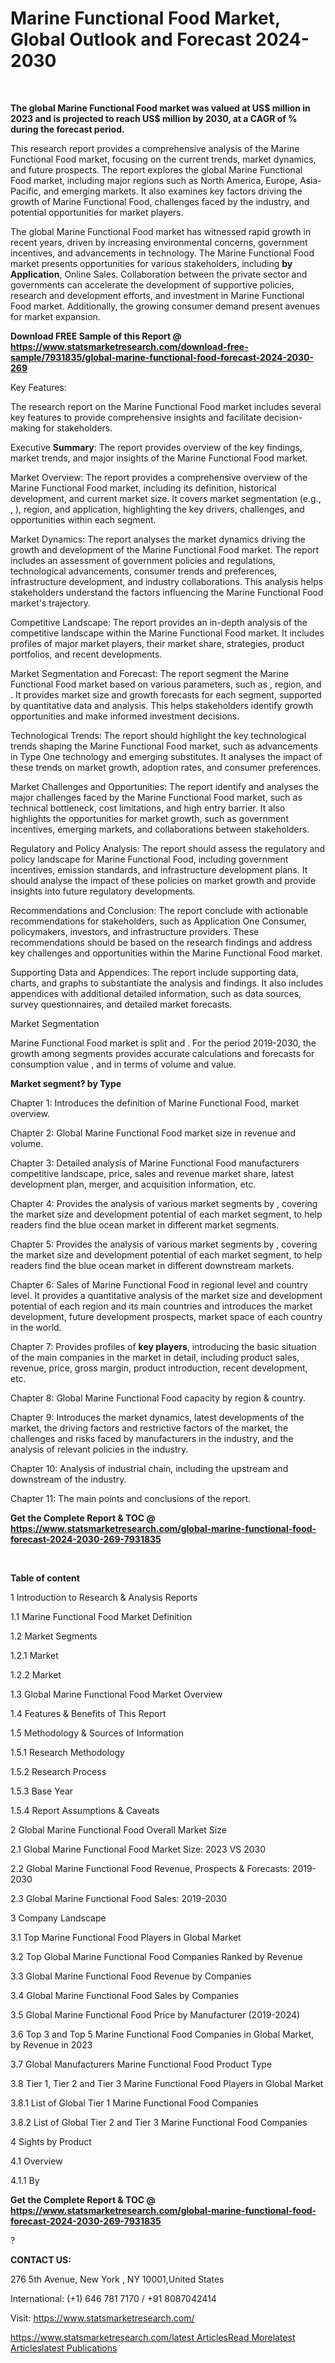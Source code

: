 <h1>Marine Functional Food Market, Global Outlook and Forecast 2024-2030</h1><br/><p><strong>The global Marine Functional Food market was valued at US$ million in 2023 and is projected to reach US$ million by 2030, at a <strong>CAGR</strong> of % during the forecast period.</strong></p>
 
 
 
 <p>This research report provides a comprehensive analysis of the Marine Functional Food market, focusing on the current trends, market dynamics, and future prospects. The report explores the global Marine Functional Food market, including major regions such as North America, Europe, Asia-Pacific, and emerging markets. It also examines key factors driving the growth of Marine Functional Food, challenges faced by the industry, and potential opportunities for market players.</p>
 
 
 
 <p>The global Marine Functional Food market has witnessed rapid growth in recent years, driven by increasing environmental concerns, government incentives, and advancements in technology. The Marine Functional Food market presents opportunities for various stakeholders, including <strong>by Application</strong>, Online Sales. Collaboration between the private sector and governments can accelerate the development of supportive policies, research and development efforts, and investment in Marine Functional Food market. Additionally, the growing consumer demand present avenues for market expansion.</p>
 
 
 
 <p><strong>Download FREE Sample of this Report @ <a href="https://www.statsmarketresearch.com/download-free-sample/7931835/global-marine-functional-food-forecast-2024-2030-269">https://www.statsmarketresearch.com/download-free-sample/7931835/global-marine-functional-food-forecast-2024-2030-269</a></strong></p>
 
 
 
 <p>Key Features:</p>
 
 
 
 <p>The research report on the Marine Functional Food market includes several key features to provide comprehensive insights and facilitate decision-making for stakeholders.</p>
 
 
 
 <p>Executive <strong>Summary</strong>: The report provides overview of the key findings, market trends, and major insights of the Marine Functional Food market.</p>
 
 
 
 <p>Market Overview: The report provides a comprehensive overview of the Marine Functional Food market, including its definition, historical development, and current market size. It covers market segmentation (e.g., , ), region, and application, highlighting the key drivers, challenges, and opportunities within each segment.</p>
 
 
 
 <p>Market Dynamics: The report analyses the market dynamics driving the growth and development of the Marine Functional Food market. The report includes an assessment of government policies and regulations, technological advancements, consumer trends and preferences, infrastructure development, and industry collaborations. This analysis helps stakeholders understand the factors influencing the Marine Functional Food market&#39;s trajectory.</p>
 
 
 
 <p>Competitive Landscape: The report provides an in-depth analysis of the competitive landscape within the Marine Functional Food market. It includes profiles of major market players, their market share, strategies, product portfolios, and recent developments.</p>
 
 
 
 <p>Market Segmentation and Forecast: The report segment the Marine Functional Food market based on various parameters, such as , region, and . It provides market size and growth forecasts for each segment, supported by quantitative data and analysis. This helps stakeholders identify growth opportunities and make informed investment decisions.</p>
 
 
 
 <p>Technological Trends: The report should highlight the key technological trends shaping the Marine Functional Food market, such as advancements in Type One technology and emerging substitutes. It analyses the impact of these trends on market growth, adoption rates, and consumer preferences.</p>
 
 
 
 <p>Market Challenges and Opportunities: The report identify and analyses the major challenges faced by the Marine Functional Food market, such as technical bottleneck, cost limitations, and high entry barrier. It also highlights the opportunities for market growth, such as government incentives, emerging markets, and collaborations between stakeholders.</p>
 
 
 
 <p>Regulatory and Policy Analysis: The report should assess the regulatory and policy landscape for Marine Functional Food, including government incentives, emission standards, and infrastructure development plans. It should analyse the impact of these policies on market growth and provide insights into future regulatory developments.</p>
 
 
 
 <p>Recommendations and Conclusion: The report conclude with actionable recommendations for stakeholders, such as Application One Consumer, policymakers, investors, and infrastructure providers. These recommendations should be based on the research findings and address key challenges and opportunities within the Marine Functional Food market.</p>
 
 
 
 <p>Supporting Data and Appendices: The report include supporting data, charts, and graphs to substantiate the analysis and findings. It also includes appendices with additional detailed information, such as data sources, survey questionnaires, and detailed market forecasts.</p>
 
 
 
 <p>Market Segmentation</p>
 
 
 
 <p>Marine Functional Food market is split and . For the period 2019-2030, the growth among segments provides accurate calculations and forecasts for consumption value , and in terms of volume and value.</p>
 
 
 
 <p><strong>Market segment? </strong><strong>by Type</strong></p>
 
 
 
 <p>Chapter 1: Introduces the definition of Marine Functional Food, market overview.</p>
 
 
 
 <p>Chapter 2: Global Marine Functional Food market size in revenue and volume.</p>
 
 
 
 <p>Chapter 3: Detailed analysis of Marine Functional Food manufacturers competitive landscape, price, sales and revenue market share, latest development plan, merger, and acquisition information, etc.</p>
 
 
 
 <p>Chapter 4: Provides the analysis of various market segments by , covering the market size and development potential of each market segment, to help readers find the blue ocean market in different market segments.</p>
 
 
 
 <p>Chapter 5: Provides the analysis of various market segments by , covering the market size and development potential of each market segment, to help readers find the blue ocean market in different downstream markets.</p>
 
 
 
 <p>Chapter 6: Sales of Marine Functional Food in regional level and country level. It provides a quantitative analysis of the market size and development potential of each region and its main countries and introduces the market development, future development prospects, market space of each country in the world.</p>
 
 
 
 <p>Chapter 7: Provides profiles of <strong>key players</strong>, introducing the basic situation of the main companies in the market in detail, including product sales, revenue, price, gross margin, product introduction, recent development, etc.</p>
 
 
 
 <p>Chapter 8: Global Marine Functional Food capacity by region & country.</p>
 
 
 
 <p>Chapter 9: Introduces the market dynamics, latest developments of the market, the driving factors and restrictive factors of the market, the challenges and risks faced by manufacturers in the industry, and the analysis of relevant policies in the industry.</p>
 
 
 
 <p>Chapter 10: Analysis of industrial chain, including the upstream and downstream of the industry.</p>
 
 
 
 <p>Chapter 11: The main points and conclusions of the report.</p>
 
 
 
 <div><b>Get the Complete Report & TOC @ <a href="https://www.statsmarketresearch.com/global-marine-functional-food-forecast-2024-2030-269-7931835">https://www.statsmarketresearch.com/global-marine-functional-food-forecast-2024-2030-269-7931835</a></b></div>
 
 
 
 <p><br />
 
 <b>Table of content</b></p>
 
 
 
 <p>1 Introduction to Research & Analysis Reports<br />
 
 1.1 Marine Functional Food Market Definition<br />
 
 1.2 Market Segments<br />
 
 1.2.1 Market<br />
 
 1.2.2 Market<br />
 
 1.3 Global Marine Functional Food Market Overview<br />
 
 1.4 Features & Benefits of This Report<br />
 
 1.5 Methodology & Sources of Information<br />
 
 1.5.1 Research Methodology<br />
 
 1.5.2 Research Process<br />
 
 1.5.3 Base Year<br />
 
 1.5.4 Report Assumptions & Caveats<br />
 
 2 Global Marine Functional Food Overall Market Size<br />
 
 2.1 Global Marine Functional Food Market Size: 2023 VS 2030<br />
 
 2.2 Global Marine Functional Food Revenue, Prospects & Forecasts: 2019-2030<br />
 
 2.3 Global Marine Functional Food Sales: 2019-2030<br />
 
 3 Company Landscape<br />
 
 3.1 Top Marine Functional Food Players in Global Market<br />
 
 3.2 Top Global Marine Functional Food Companies Ranked by Revenue<br />
 
 3.3 Global Marine Functional Food Revenue by Companies<br />
 
 3.4 Global Marine Functional Food Sales by Companies<br />
 
 3.5 Global Marine Functional Food Price by Manufacturer (2019-2024)<br />
 
 3.6 Top 3 and Top 5 Marine Functional Food Companies in Global Market, by Revenue in 2023<br />
 
 3.7 Global Manufacturers Marine Functional Food Product Type<br />
 
 3.8 Tier 1, Tier 2 and Tier 3 Marine Functional Food Players in Global Market<br />
 
 3.8.1 List of Global Tier 1 Marine Functional Food Companies<br />
 
 3.8.2 List of Global Tier 2 and Tier 3 Marine Functional Food Companies<br />
 
 4 Sights by Product<br />
 
 4.1 Overview<br />
 
 4.1.1 By</p>
 
 
 
 <div><b>Get the Complete Report & TOC @ <a href="https://www.statsmarketresearch.com/global-marine-functional-food-forecast-2024-2030-269-7931835">https://www.statsmarketresearch.com/global-marine-functional-food-forecast-2024-2030-269-7931835</a></b></div>
 
 
 
 <p>? </p>
 
 
 
 <p><b>CONTACT US:</b><br />
 
 276 5th Avenue, New York , NY 10001,United States<br />
 
 International: (+1) 646 781 7170 / +91 8087042414<br />
 
 Visit: <a href="https://www.statsmarketresearch.com/">https://www.statsmarketresearch.com/</a><br />
 
 <a href="https://gyeongbokgung.com">https://www.statsmarketresearch.com/</a><a href="https://hallyeomaritime.com">latest Articles</a><a href="https://jingwansa.com">Read More</a><a href="https://nguoiviet.jp/">latest Articles</a><a href="https://www.intelmarketresearch.com/">latest Publications</a></p>